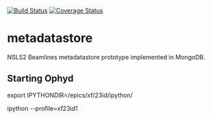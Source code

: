 [![Build Status](https://travis-ci.org/NSLS-II/metadatastore.svg)](https://travis-ci.org/NSLS-II/metadatastore)
[![Coverage Status](https://coveralls.io/repos/NSLS-II/metadatastore/badge.svg?branch=master)](https://coveralls.io/r/NSLS-II/metadatastore?branch=master)

# metadatastore
NSLS2 Beamlines metadatastore prototype implemented in MongoDB.

Starting Ophyd
--------------
export IPYTHONDIR=/epics/xf/23id/ipython/

ipython --profile=xf23id1
